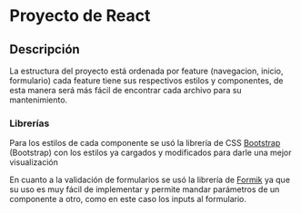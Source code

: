 # Proyecto de React

## Descripción

La estructura del proyecto está ordenada por feature (navegacion, inicio, formulario)
cada feature tiene sus respectivos estilos y componentes, de esta manera será más fácil de 
encontrar cada archivo para su mantenimiento.

### Librerías

Para los estilos de cada componente se usó la librería de CSS [Bootstrap](https://bootswatch.com/) (Bootstrap) con
los estilos ya cargados y modificados para darle una mejor visualización


En cuanto a la validación de formularios se usó la librería de [Formik](https://formik.org/)
ya que su uso es muy fácil de implementar y permite mandar parámetros de un componente
a otro, como en este caso los inputs al formulario. 